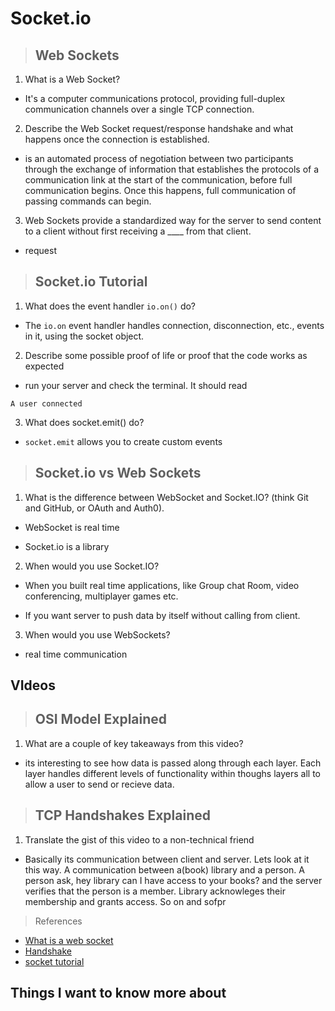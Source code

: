 # **Socket.io**

> ## Web Sockets

1. What is a Web Socket?

-  It's a computer communications protocol, providing full-duplex communication channels over a single TCP connection.

2. Describe the Web Socket request/response handshake and what happens once the connection is established.

-  is an automated process of negotiation between two participants through the exchange of information that establishes the protocols of a communication link at the start of the communication, before full communication begins. Once this happens, full communication of passing commands can begin.

3. Web Sockets provide a standardized way for the server to send content to a client without first receiving a ____ from that client.

- request

> ## Socket.io Tutorial

1. What does the event handler `io.on()` do?

- The `io.on` event handler handles connection, disconnection, etc., events in it, using the socket object.

2. Describe some possible proof of life or proof that the code works as expected

- run your server and check the terminal. It should read

```A user connected```

3. What does socket.emit() do?

- `socket.emit` allows you to create custom events

> ## Socket.io vs Web Sockets

1. What is the difference between WebSocket and Socket.IO? (think Git and GitHub, or OAuth and Auth0).

- WebSocket is real time

- Socket.io is a library

2. When would you use Socket.IO?

- When you built real time applications, like Group chat Room, video conferencing, multiplayer games etc.

- If you want server to push data by itself without calling from client.

3. When would you use WebSockets?

- real time communication

## VIdeos

> ## OSI Model Explained

1. What are a couple of key takeaways from this video?

- its interesting to see how data is passed along through each layer. Each layer handles different levels of functionality within thoughs layers all to allow a user to send or recieve data.

> ## TCP Handshakes Explained

1. Translate the gist of this video to a non-technical friend

- Basically its communication between client and server.  Lets look at it this way. A communication between a(book) library and a person. A person ask, hey library can I have access to your books? and the server verifies that the person is a member. Library acknowleges their membership and grants access. So on and sofpr

> References

- [What is a web socket](https://en.wikipedia.org/wiki/WebSocket)
- [Handshake](https://en.wikipedia.org/wiki/Handshaking)
- [socket tutorial](https://www.tutorialspoint.com/socket.io/socket.io_hello_world.htm)


## Things I want to know more about